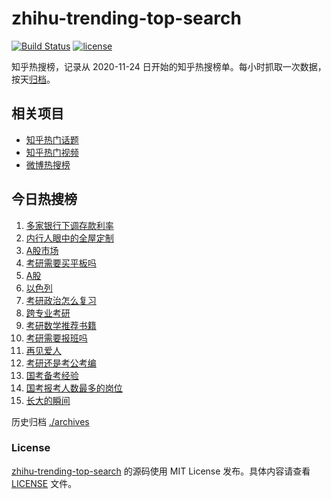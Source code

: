# zhihu-trending-top-search

[![Build Status](https://github.com/justjavac/zhihu-trending-top-search/workflows/ci/badge.svg?branch=main)](https://github.com/justjavac/zhihu-trending-top-search/actions)
[![license](https://img.shields.io/github/license/justjavac/zhihu-trending-top-search)](https://github.com/justjavac/zhihu-trending-top-search/blob/main/LICENSE)

知乎热搜榜，记录从 2020-11-24 日开始的知乎热搜榜单。每小时抓取一次数据，按天[归档](./archives)。

## 相关项目

- [知乎热门话题](https://github.com/justjavac/zhihu-trending-hot-questions)
- [知乎热门视频](https://github.com/justjavac/zhihu-trending-hot-video)
- [微博热搜榜](https://github.com/justjavac/weibo-trending-hot-search)

## 今日热搜榜

<!-- BEGIN -->
<!-- 最后更新时间 Wed Nov 15 2023 22:07:04 GMT+0800 (China Standard Time) -->

1. [多家银行下调存款利率](https://www.zhihu.com/search?q=%E5%A4%9A%E5%AE%B6%E9%93%B6%E8%A1%8C%E4%B8%8B%E8%B0%83%E5%AD%98%E6%AC%BE%E5%88%A9%E7%8E%87)
1. [内行人眼中的全屋定制](https://www.zhihu.com/search?q=%E5%86%85%E8%A1%8C%E4%BA%BA%E7%9C%BC%E4%B8%AD%E7%9A%84%E5%85%A8%E5%B1%8B%E5%AE%9A%E5%88%B6)
1. [A股市场](https://www.zhihu.com/search?q=A%E8%82%A1%E5%B8%82%E5%9C%BA)
1. [考研需要买平板吗](https://www.zhihu.com/search?q=%E8%80%83%E7%A0%94%E9%9C%80%E8%A6%81%E4%B9%B0%E5%B9%B3%E6%9D%BF%E5%90%97)
1. [A股](https://www.zhihu.com/search?q=A%E8%82%A1)
1. [以色列](https://www.zhihu.com/search?q=%E4%BB%A5%E8%89%B2%E5%88%97)
1. [考研政治怎么复习](https://www.zhihu.com/search?q=%E8%80%83%E7%A0%94%E6%94%BF%E6%B2%BB%E6%80%8E%E4%B9%88%E5%A4%8D%E4%B9%A0)
1. [跨专业考研](https://www.zhihu.com/search?q=%E8%B7%A8%E4%B8%93%E4%B8%9A%E8%80%83%E7%A0%94)
1. [考研数学推荐书籍](https://www.zhihu.com/search?q=%E8%80%83%E7%A0%94%E6%95%B0%E5%AD%A6%E6%8E%A8%E8%8D%90%E4%B9%A6%E7%B1%8D)
1. [考研需要报班吗](https://www.zhihu.com/search?q=%E8%80%83%E7%A0%94%E9%9C%80%E8%A6%81%E6%8A%A5%E7%8F%AD%E5%90%97)
1. [再见爱人](https://www.zhihu.com/search?q=%E5%86%8D%E8%A7%81%E7%88%B1%E4%BA%BA)
1. [考研还是考公考编](https://www.zhihu.com/search?q=%E8%80%83%E7%A0%94%E8%BF%98%E6%98%AF%E8%80%83%E5%85%AC%E8%80%83%E7%BC%96)
1. [国考备考经验](https://www.zhihu.com/search?q=%E5%9B%BD%E8%80%83%E5%A4%87%E8%80%83%E7%BB%8F%E9%AA%8C)
1. [国考报考人数最多的岗位](https://www.zhihu.com/search?q=%E5%9B%BD%E8%80%83%E6%8A%A5%E8%80%83%E4%BA%BA%E6%95%B0%E6%9C%80%E5%A4%9A%E7%9A%84%E5%B2%97%E4%BD%8D)
1. [长大的瞬间](https://www.zhihu.com/search?q=%E9%95%BF%E5%A4%A7%E7%9A%84%E7%9E%AC%E9%97%B4)

<!-- END -->

历史归档 [./archives](./archives)

### License

[zhihu-trending-top-search](https://github.com/justjavac/zhihu-trending-top-search) 的源码使用 MIT License
发布。具体内容请查看 [LICENSE](./LICENSE) 文件。
